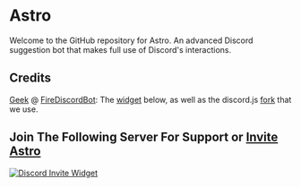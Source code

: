 # Astro

Welcome to the GitHub repository for Astro. An advanced Discord suggestion bot that makes full use of Discord's interactions.

## Credits

[Geek](https://github.com/GamingGeek) @ [FireDiscordBot](https://github.com/): The [widget](https://inv.wtf) below, as well as the discord.js [fork](https://github.com/FireDiscordBot/discord.js) that we use.

## Join The Following Server For Support or [**Invite Astro**]()

[![Discord Invite Widget](https://inv.wtf/widget/astro)](https://inv.wtf/astro)
